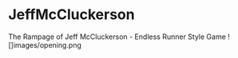 # JeffMcCluckerson
 The Rampage of Jeff McCluckerson - Endless Runner Style Game
 ![]images/opening.png
 
 
 
 
 

     
